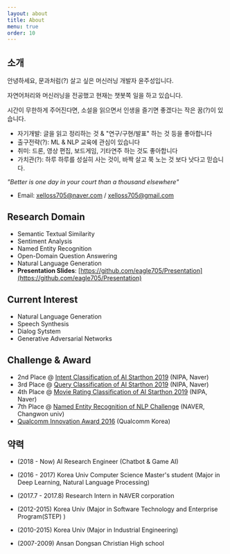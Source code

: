 ```yaml
---
layout: about
title: About
menu: true
order: 10
---
```


## 소개

안녕하세요, 문과처럼(?) 살고 싶은 머신러닝 개발자 윤주성입니다.

자연어처리와 머신러닝을 전공했고 현재는 챗봇쪽 일을 하고 있습니다.

시간이 무한하게 주어진다면, 소설을 읽으면서 인생을 즐기면 좋겠다는 작은 꿈(?)이 있습니다.

- 자기개발: 글을 읽고 정리하는 것 & "연구/구현/발표" 하는 것 등을 좋아합니다   
- 출구전략(?): ML & NLP 교육에 관심이 있습니다   
- 취미: 드론, 영상 편집, 보드게임, 기타연주 하는 것도 좋아합니다   
- 가치관(?): 하루 하루를 성실히 사는 것이, 바짝 살고 쭉 노는 것 보다 낫다고 믿습니다.

*"Better is one day in your court than a thousand elsewhere"*

- Email: xelloss705@naver.com / xelloss705@gmail.com   


## Research Domain
- Semantic Textual Similarity
- Sentiment Analysis
- Named Entity Recognition
- Open-Domain Question Answering
- Natural Language Generation
- **Presentation Slides**: [https://github.com/eagle705/Presentation](https://github.com/eagle705/Presentation)

## Current Interest
- Natural Language Generation
- Speech Synthesis
- Dialog Sytstem
- Generative Adversarial Networks

## Challenge & Award
- 2nd Place @ [Intent Classification of AI Starthon 2019](https://github.com/ai-starthon/AI_Starthon2019) (NIPA, Naver)
- 3rd Place @ [Query Classification of AI Starthon 2019](https://github.com/ai-starthon/AI_Starthon2019) (NIPA, Naver)
- 4th Place @ [Movie Rating Classification of AI Starthon 2019](https://github.com/ai-starthon/AI_Starthon2019) (NIPA, Naver)
- 7th Place @ [Named Entity Recognition of NLP Challenge](http://air.changwon.ac.kr/?page_id=10) (NAVER, Changwon univ)
- [Qualcomm Innovation Award 2016](http://www03.zdnet.co.kr/view/?no=20160907180007) (Qualcomm Korea)

## 약력

- (2018 - Now) AI Research Engineer (Chatbot & Game AI)

- (2016 - 2017) Korea Univ Computer Science Master's student
(Major in Deep Learning, Natural Language Processing)

- (2017.7 - 2017.8) Research Intern in NAVER corporation

- (2012-2015) Korea Univ
(Major in Software Technology and Enterprise Program(STEP) )

- (2010-2015) Korea Univ
(Major in Industrial Engineering)

- (2007-2009) Ansan Dongsan Christian High school
